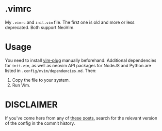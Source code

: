 # .vimrc
My `.vimrc` and `init.vim` file. The first one is old and more or less deprecated. Both support NeoVim.

# Usage
You need to install [vim-plug](https://github.com/junegunn/vim-plug) manually beforehand. Additional dependencies for `init.vim`, as well as neovim API packages for NodeJS and Python are listed in `.config/nvim/dependencies.md`. Then:

1) Copy the file to your system.
2) Run Vim.

# DISCLAIMER
If you've come here from any of [these posts](https://habr.com/ru/users/hovushka/posts/), search for the relevant version of the config in the commit history.
